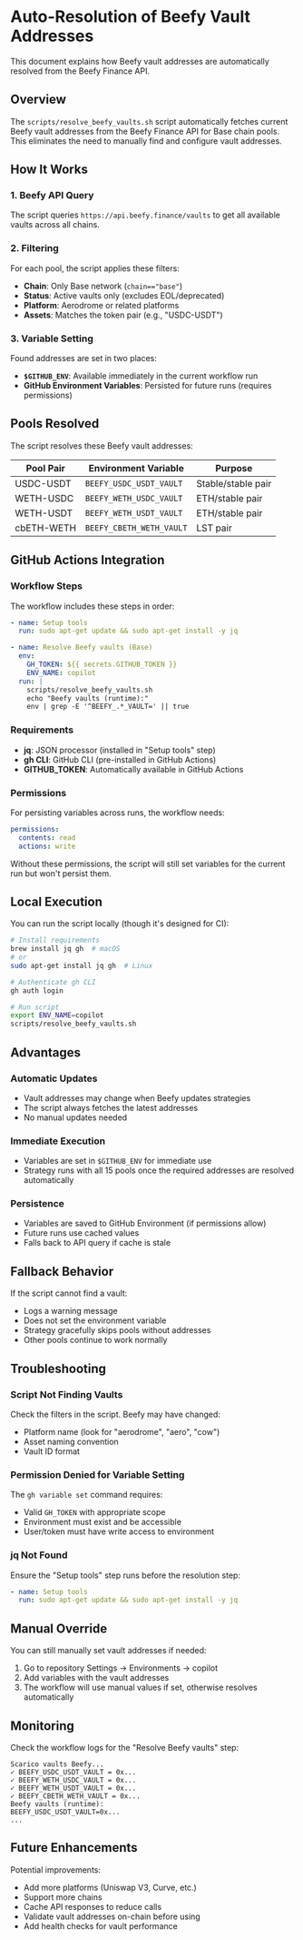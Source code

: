 # Auto-Resolution of Beefy Vault Addresses

This document explains how Beefy vault addresses are automatically resolved from the Beefy Finance API.

## Overview

The `scripts/resolve_beefy_vaults.sh` script automatically fetches current Beefy vault addresses from the Beefy Finance API for Base chain pools. This eliminates the need to manually find and configure vault addresses.

## How It Works

### 1. Beefy API Query

The script queries `https://api.beefy.finance/vaults` to get all available vaults across all chains.

### 2. Filtering

For each pool, the script applies these filters:
- **Chain**: Only Base network (`chain=="base"`)
- **Status**: Active vaults only (excludes EOL/deprecated)
- **Platform**: Aerodrome or related platforms
- **Assets**: Matches the token pair (e.g., "USDC-USDT")

### 3. Variable Setting

Found addresses are set in two places:
- **`$GITHUB_ENV`**: Available immediately in the current workflow run
- **GitHub Environment Variables**: Persisted for future runs (requires permissions)

## Pools Resolved

The script resolves these Beefy vault addresses:

| Pool Pair | Environment Variable | Purpose |
|-----------|---------------------|---------|
| USDC-USDT | `BEEFY_USDC_USDT_VAULT` | Stable/stable pair |
| WETH-USDC | `BEEFY_WETH_USDC_VAULT` | ETH/stable pair |
| WETH-USDT | `BEEFY_WETH_USDT_VAULT` | ETH/stable pair |
| cbETH-WETH | `BEEFY_CBETH_WETH_VAULT` | LST pair |

## GitHub Actions Integration

### Workflow Steps

The workflow includes these steps in order:

```yaml
- name: Setup tools
  run: sudo apt-get update && sudo apt-get install -y jq

- name: Resolve Beefy vaults (Base)
  env:
    GH_TOKEN: ${{ secrets.GITHUB_TOKEN }}
    ENV_NAME: copilot
  run: |
    scripts/resolve_beefy_vaults.sh
    echo "Beefy vaults (runtime):"
    env | grep -E '^BEEFY_.*_VAULT=' || true
```

### Requirements

- **jq**: JSON processor (installed in "Setup tools" step)
- **gh CLI**: GitHub CLI (pre-installed in GitHub Actions)
- **GITHUB_TOKEN**: Automatically available in GitHub Actions

### Permissions

For persisting variables across runs, the workflow needs:

```yaml
permissions:
  contents: read
  actions: write
```

Without these permissions, the script will still set variables for the current run but won't persist them.

## Local Execution

You can run the script locally (though it's designed for CI):

```bash
# Install requirements
brew install jq gh  # macOS
# or
sudo apt-get install jq gh  # Linux

# Authenticate gh CLI
gh auth login

# Run script
export ENV_NAME=copilot
scripts/resolve_beefy_vaults.sh
```

## Advantages

### Automatic Updates
- Vault addresses may change when Beefy updates strategies
- The script always fetches the latest addresses
- No manual updates needed

### Immediate Execution
- Variables are set in `$GITHUB_ENV` for immediate use
- Strategy runs with all 15 pools once the required addresses are resolved automatically

### Persistence
- Variables are saved to GitHub Environment (if permissions allow)
- Future runs use cached values
- Falls back to API query if cache is stale

## Fallback Behavior

If the script cannot find a vault:
- Logs a warning message
- Does not set the environment variable
- Strategy gracefully skips pools without addresses
- Other pools continue to work normally

## Troubleshooting

### Script Not Finding Vaults

Check the filters in the script. Beefy may have changed:
- Platform name (look for "aerodrome", "aero", "cow")
- Asset naming convention
- Vault ID format

### Permission Denied for Variable Setting

The `gh variable set` command requires:
- Valid `GH_TOKEN` with appropriate scope
- Environment must exist and be accessible
- User/token must have write access to environment

### jq Not Found

Ensure the "Setup tools" step runs before the resolution step:

```yaml
- name: Setup tools
  run: sudo apt-get update && sudo apt-get install -y jq
```

## Manual Override

You can still manually set vault addresses if needed:

1. Go to repository Settings → Environments → copilot
2. Add variables with the vault addresses
3. The workflow will use manual values if set, otherwise resolves automatically

## Monitoring

Check the workflow logs for the "Resolve Beefy vaults" step:

```
Scarico vaults Beefy...
✓ BEEFY_USDC_USDT_VAULT = 0x...
✓ BEEFY_WETH_USDC_VAULT = 0x...
✓ BEEFY_WETH_USDT_VAULT = 0x...
✓ BEEFY_CBETH_WETH_VAULT = 0x...
Beefy vaults (runtime):
BEEFY_USDC_USDT_VAULT=0x...
...
```

## Future Enhancements

Potential improvements:
- Add more platforms (Uniswap V3, Curve, etc.)
- Support more chains
- Cache API responses to reduce calls
- Validate vault addresses on-chain before using
- Add health checks for vault performance
